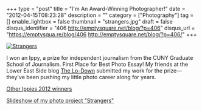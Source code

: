 +++
type = "post"
title = "I'm An Award-Winning Photographer!"
date = "2012-04-15T08:23:28"
description = ""
category = ["Photography"]
tag = []
enable_lightbox = false
thumbnail = "strangers.jpg"
draft = false
disqus_identifier = "406 http://emptysquare.net/blog/?p=406"
disqus_url = "https://emptysqua.re/blog/406 http://emptysquare.net/blog/?p=406/"
+++

<p><a href="http://www.flickr.com/photos/emptysquare/5883621544/in/set-72157627172320196/lightbox/"><img style="display:block; margin-left:auto; margin-right:auto;" src="strangers.jpg" title="Strangers" /></a></p>
<p>I won an Ippy, a prize for independent journalism from the CUNY Graduate
School of Journalism. First Place for Best Photo Essay! My friends at
the Lower East Side blog <a href="http://www.thelodownny.com/">The Lo-Down</a>
submitted my work for the prize&mdash;they've been pushing my little photo
career along for years.</p>
<p><a href="http://voicesofny.org/ippies-2012-winners/">Other Ippies 2012 winners</a></p>
<p><a href="http://www.flickr.com/photos/emptysquare/5716346940/in/set-72157627172320196/lightbox/">Slideshow of my photo project
"Strangers"</a></p>
